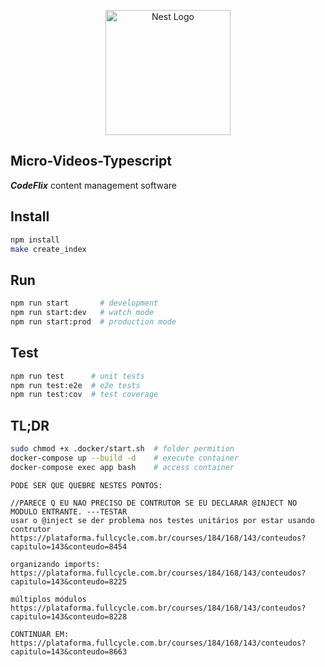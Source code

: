 <p align="center">
  <a href="http://nestjs.com/" target="blank"><img src="https://nestjs.com/img/logo-small.svg" width="200" alt="Nest Logo" /></a>
</p>

## Micro-Videos-Typescript

*__CodeFlix__* content management software

## Install

```bash
npm install
make create_index
```

## Run

```bash
npm run start       # development
npm run start:dev   # watch mode
npm run start:prod  # production mode
```

## Test

```bash
npm run test      # unit tests
npm run test:e2e  # e2e tests
npm run test:cov  # test coverage
```

## TL;DR

```bash
sudo chmod +x .docker/start.sh  # folder permition
docker-compose up --build -d    # execute container
docker-compose exec app bash    # access container
```

```text
PODE SER QUE QUEBRE NESTES PONTOS:

//PARECE Q EU NAO PRECISO DE CONTRUTOR SE EU DECLARAR @INJECT NO MODULO ENTRANTE. ---TESTAR
usar o @inject se der problema nos testes unitários por estar usando contrutor
https://plataforma.fullcycle.com.br/courses/184/168/143/conteudos?capitulo=143&conteudo=8454

organizando imports:
https://plataforma.fullcycle.com.br/courses/184/168/143/conteudos?capitulo=143&conteudo=8225

múltiplos módulos
https://plataforma.fullcycle.com.br/courses/184/168/143/conteudos?capitulo=143&conteudo=8228
```

```text
CONTINUAR EM:
https://plataforma.fullcycle.com.br/courses/184/168/143/conteudos?capitulo=143&conteudo=8663
```
